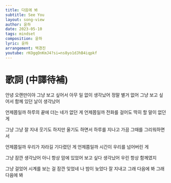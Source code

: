 ```yaml
---
title: 다음에 봐
subtitle: See You
layout: song-view
author: 윤하
date: 2023-05-10
tags: mindset
composition: 윤하
lyric: 윤하
arrangement: 백경진
youtube: rKOgqOnKmJ4?si=ns8yo1dJhB4iqpkf
---
```


# 歌詞 (中譯待補)

안녕 오랜만이야 그냥 보고 싶어서
아무 일 없이 생각났어
정말 별거 없어 그냥 보고 싶어서
함께 있던 날이 생각났어

언제쯤일까 하루의 끝에
더는 네가 없던 게
언제쯤일까 전화를 걸어도
딱히 할 말이 없던 게

그냥 그냥 잘 지내 웃기도 하지만
울기도 하면서
하루를 지나고 가끔 그때를
그리워하면서

언제쯤일까 우리가 자라길
기다렸던 게
언제쯤일까 시간이 우리를
넘어버린 게

그냥 잠깐 생각났어
아니 항상 맘에 있었어
보고 싶다 생각났어
우린 항상 함께였지

그냥 걸었어 시계를 보는 걸
잠깐 잊었네 나
밤이 늦었다 잘 지내고
그래 다음에 봐
그래 다음에 봐
